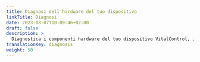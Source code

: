 ```yaml
---
title: Diagnosi dell'hardware del tuo dispositivo
linkTitle: Diagnosi
date: 2023-08-07T10:09:46+02:00
draft: false
description: >
  Diagnostica i componenti hardware del tuo dispositivo VitalControl, in particolare il tuo scanner RFID.
translationKey: diagnosis
weight: 50
---
```

